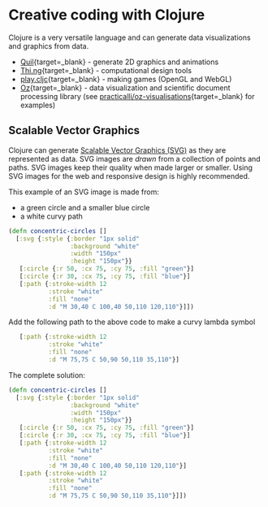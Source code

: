 # Creative coding with Clojure

Clojure is a very versatile language and can generate data visualizations and graphics from data.

* [Quil](http://quil.info/){target=_blank} - generate 2D graphics and animations
* [Thi.ng](http://thi.ng/){target=_blank} - computational design tools
* [play.cljc](https://github.com/oakes/play-cljc){target=_blank} - making games (OpenGL and WebGL)
* [Oz](https://github.com/metasoarous/oz){target=_blank} - data visualization and scientific document processing library (see [practicalli/oz-visualisations](https://github.com/practicalli/oz-visualisations){target=_blank} for examples)

## Scalable Vector Graphics

Clojure can generate [Scalable Vector Graphics (SVG)](https://en.wikipedia.org/wiki/Scalable_Vector_Graphics) as they are represented as data.  SVG images are _drawn_ from a collection of points and paths. SVG images keep their quality when made larger or smaller.  Using SVG images for the web and responsive design is highly recommended.

This example of an SVG image is made from:

* a green circle and a smaller blue circle
* a white curvy path

```clojure
(defn concentric-circles []
  [:svg {:style {:border "1px solid"
                 :background "white"
                 :width "150px"
                 :height "150px"}}
   [:circle {:r 50, :cx 75, :cy 75, :fill "green"}]
   [:circle {:r 30, :cx 75, :cy 75, :fill "blue"}]
   [:path {:stroke-width 12
           :stroke "white"
           :fill "none"
           :d "M 30,40 C 100,40 50,110 120,110"}]])
```

Add the following path to the above code to make a curvy lambda symbol

```clojure
   [:path {:stroke-width 12
           :stroke "white"
           :fill "none"
           :d "M 75,75 C 50,90 50,110 35,110"}]
```

The complete solution:

```clojure
(defn concentric-circles []
  [:svg {:style {:border "1px solid"
                 :background "white"
                 :width "150px"
                 :height "150px"}}
   [:circle {:r 50, :cx 75, :cy 75, :fill "green"}]
   [:circle {:r 30, :cx 75, :cy 75, :fill "blue"}]
   [:path {:stroke-width 12
           :stroke "white"
           :fill "none"
           :d "M 30,40 C 100,40 50,110 120,110"}]
   [:path {:stroke-width 12
           :stroke "white"
           :fill "none"
           :d "M 75,75 C 50,90 50,110 35,110"}]])
```
